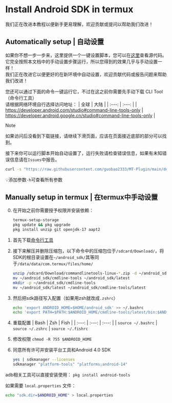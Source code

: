 # Install Android SDK in termux
我们正在改进本教程以便新手更易理解，欢迎贡献或提问以帮助我们改进！

## Automatically setup | 自动设置
如果你不想一步一步来，这里提供一个一键设置脚本，您可以在[这里](script/install-android-sdk.sh)查看源代码。它完全按照本文档中的手动设置步骤运行，所以您得到的效果几乎与手动设置一样！  
我们正在改进它以便更好的在新环境中自动设置，欢迎贡献代码或报告问题来帮助我们改进！

您还可以通过下面的命令一键运行它，不过在这之前你需要先手动下载 CLI Tool（命令行工具）  
请根据网络环境自行选择访问地址：
| 全球 | 大陆 |
| :---: | :---: |
| <https://developer.android.com/studio#command-line-tools-only> | <https://developer.android.google.cn/studio#command-line-tools-only> |
> [!NOTE]
> 如果访问后没看到下载链接，请继续下滑页面，应该在页面接近底部的部分可以找到。

接下来你可以运行脚本开始自动设置了，运行失败请检查错误信息，如果有未知错误信息请在`Issues`中报告。
```bash
curl -s "https://raw.githubusercontent.com/guobao2333/MT-Plugin/main/docs/script/install-android-sdk.sh" | bash
```
💡添加参数`-h`可查看所有参数

## Manually setup in termux | 在termux中手动设置
0. 在开始之前你需要授予权限并安装依赖：
   ```bash
   termux-setup-storage
   pkg update && pkg upgrade
   pkg install unzip git openjdk-17 aapt2
   ```

1. 首先下载[命令行工具](https://developer.android.google.cn/studio?hl=zh-cn#command-line-tools-only)
2. 接下来解压并删除压缩包，以下命令中的压缩包位于`/sdcard/Download/`，将SDK的根目录设置在`~/android_sdk/`其等同于`/data/data/com.termux/files/home/`
   ```bash
   unzip /sdcard/Download/commandlinetools-linux-*.zip -d ~/android_sdk && rm -v "$(ls /sdcard/Download/commandlinetools-linux-*.zip | head -1)"
   mv ~/android_sdk/cmdline-tools ~/android_sdk/latest
   mkdir -p ~/android_sdk/cmdline-tools
   mv ~/android_sdk/latest ~/android_sdk/cmdline-tools/latest
   ```

3. 然后把sdk路径写入配置（如果用zsh就改成`.zshrc`）
   ```bash
   echo 'export ANDROID_HOME=$HOME/android_sdk' >> ~/.bashrc
   echo 'export PATH=$PATH:$ANDROID_HOME/cmdline-tools/latest/bin:$ANDROID_HOME/platform-tools' >> ~/.bashrc
   ```

4. 重载配置
   | Bash | Zsh | Fish |
   | :---: | :---: | :---: |
   | `source ~/.bashrc` | `source ~/.zshrc` | `source ~/.fishrc`
5. 修改权限 `chmod -R 755 $ANDROID_HOME`
6. 同意所有许可并安装平台工具和Android 4.0 SDK 
   ```bash
   yes | sdkmanager --licenses
   sdkmanager "platform-tools" "platforms;android-14"
   ```

adb相关工具可以直接安装使用： `pkg install android-tools`

如果需要 `local.properties` 文件：
```bash
echo "sdk.dir=$ANDROID_HOME" > local.properties
```
